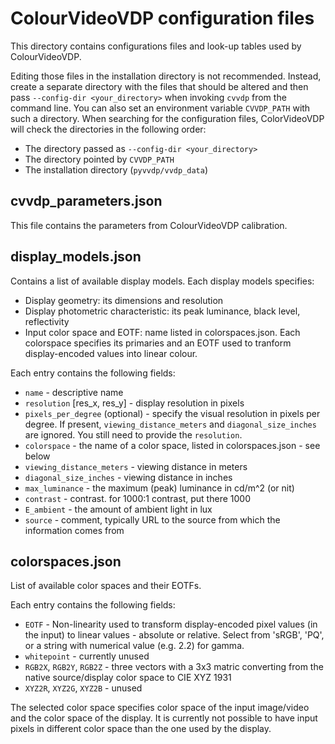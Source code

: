 # ColourVideoVDP configuration files

This directory contains configurations files and look-up tables used by ColourVideoVDP.

Editing those files in the installation directory is not recommended. Instead, create a separate directory with the files that should be altered and then pass `--config-dir <your_directory>` when invoking `cvvdp` from the command line. You can also set an environment variable `CVVDP_PATH` with such a directory. When searching for the configuration files, ColorVideoVDP will check the directories in the following order: 
* The directory passed as `--config-dir <your_directory>`
* The directory pointed by `CVVDP_PATH`
* The installation directory (`pyvvdp/vvdp_data`)

## cvvdp_parameters.json

This file contains the parameters from ColourVideoVDP calibration. 

## display_models.json

Contains a list of available display models. Each display models specifies:
* Display geometry: its dimensions and resolution
* Display photometric characteristic: its peak luminance, black level, reflectivity
* Input color space and EOTF: name listed in colorspaces.json. Each colorspace specifies its primaries and an EOTF used to tranform display-encoded values into linear colour.

Each entry contains the following fields:

* `name` - descriptive name
* `resolution` [res_x, res_y] - display resolution in pixels
* `pixels_per_degree` (optional) - specify the visual resolution in pixels per degree. If present, `viewing_distance_meters` and `diagonal_size_inches` are ignored. You still need to provide the `resolution`.
* `colorspace` - the name of a color space, listed in colorspaces.json - see below 
* `viewing_distance_meters` - viewing distance in meters
* `diagonal_size_inches` - viewing distance in inches
* `max_luminance` - the maximum (peak) luminance in cd/m^2 (or nit)
* `contrast` - contrast. for 1000:1 contrast, put there 1000
* `E_ambient` - the amount of ambient light in lux
* `source` - comment, typically URL to the source from which the information comes from

## colorspaces.json

List of available color spaces and their EOTFs. 

Each entry contains the following fields:

* `EOTF` - Non-linearity used to transform display-encoded pixel values (in the input) to linear values - absolute or relative. Select from 'sRGB', 'PQ', or a string with numerical value (e.g. 2.2) for gamma. 
* `whitepoint` - currently unused
* `RGB2X`, `RGB2Y`, `RGB2Z` - three vectors with a 3x3 matric converting from the native source/display color space to CIE XYZ 1931
* `XYZ2R`, `XYZ2G`, `XYZ2B` - unused

The selected color space specifies color space of the input image/video and the color space of the display. It is currently not possible to have input pixels in different color space than the one used by the display. 
